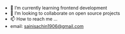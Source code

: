 
- 🌱 I’m currently learning frontend development
- 💞️ I’m looking to collaborate on open source projects
- 📫 How to reach me ...
- email: sainisachin1906@gmail.com

<!---
sachin-19/sachin-19 is a ✨ special ✨ repository because its `README.md` (this file) appears on your GitHub profile.
You can click the Preview link to take a look at your changes.
--->
